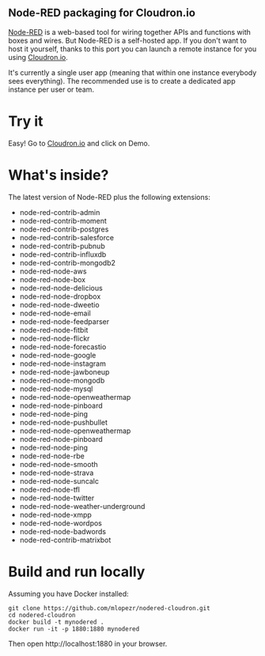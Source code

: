 ## Node-RED packaging for Cloudron.io

[Node-RED](http://nodered.org/) is a web-based tool for wiring together APIs and functions with boxes and wires. But Node-RED is a self-hosted app. If you don't want to host it yourself, thanks to this port you can launch a remote instance for you using [Cloudron.io](https://cloudron.io/).

It's currently a single user app (meaning that within one instance everybody sees everything). The recommended use is to create a dedicated app instance per user or team.

# Try it

Easy! Go to [Cloudron.io](https://cloudron.io/) and click on Demo.

# What's inside?

The latest version of Node-RED plus the following extensions:

* node-red-contrib-admin
* node-red-contrib-moment
* node-red-contrib-postgres
* node-red-contrib-salesforce
* node-red-contrib-pubnub
* node-red-contrib-influxdb
* node-red-contrib-mongodb2
* node-red-node-aws
* node-red-node-box
* node-red-node-delicious
* node-red-node-dropbox
* node-red-node-dweetio
* node-red-node-email
* node-red-node-feedparser
* node-red-node-fitbit
* node-red-node-flickr
* node-red-node-forecastio
* node-red-node-google
* node-red-node-instagram
* node-red-node-jawboneup
* node-red-node-mongodb
* node-red-node-mysql
* node-red-node-openweathermap
* node-red-node-pinboard
* node-red-node-ping
* node-red-node-pushbullet
* node-red-node-openweathermap
* node-red-node-pinboard
* node-red-node-ping
* node-red-node-rbe
* node-red-node-smooth
* node-red-node-strava
* node-red-node-suncalc
* node-red-node-tfl
* node-red-node-twitter
* node-red-node-weather-underground
* node-red-node-xmpp
* node-red-node-wordpos
* node-red-node-badwords
* node-red-contrib-matrixbot

# Build and run locally

Assuming you have Docker installed:

```
git clone https://github.com/mlopezr/nodered-cloudron.git
cd nodered-cloudron
docker build -t mynodered .
docker run -it -p 1880:1880 mynodered
```

Then open http://localhost:1880 in your browser.

